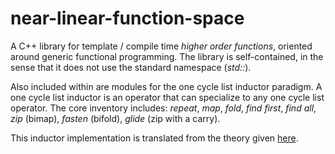 # near-linear-function-space

A C++ library for template / compile time *higher order functions*, oriented around generic functional programming.
The library is self-contained, in the sense that it does not use the standard namespace (*std::*).

Also included within are modules for the one cycle list inductor paradigm. A one cycle list inductor is an operator
that can specialize to any one cycle list operator. The core inventory includes: *repeat*, *map*, *fold*, *find first*,
*find all*, *zip* (bimap), *fasten* (bifold), *glide* (zip with a carry).

This inductor implementation is translated from the theory given [here](https://github.com/Daniel-Nikpayuk/Mathematics/blob/main/Essays/List%20Induction/Version-One/induction.pdf).
